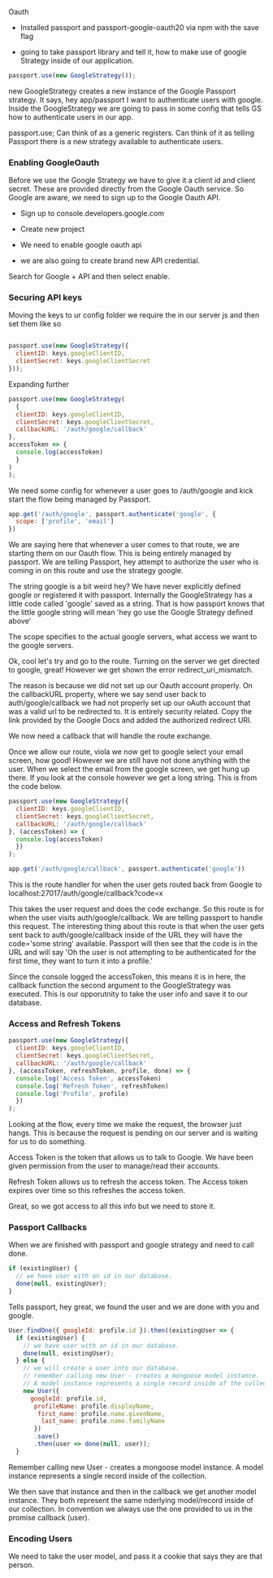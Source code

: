 Oauth

- Installed passport and passport-google-oauth20 via npm with the save flag

- going to take passport library and tell it, how to make use of google Strategy inside of our application.

```js
passport.use(new GoogleStrategy());

```
new GoogleStrategy creates a new instance of the Google Passport strategy. It says, hey app/passport I want to authenticate users with google. Inside the GoogleStrategy we are going to pass in some config that tells GS how to authenticate users in our app.

passport.use; Can think of as a generic registers. Can think of it as telling Passport there is a new strategy available to authenticate users.

### Enabling GoogleOauth

Before we use the Google Strategy we have to give it a client id and client secret. These are provided directly from the Google Oauth service. So Google are aware, we need to sign up to the Google Oauth API.

- Sign up to console.developers.google.com

- Create new project
- We need to enable google oauth api
- we are also going to create brand new API credential.

Search for Google + API and then select enable.

### Securing API keys

Moving the keys to ur config folder we require the in our server js and then set them like so

```js

passport.use(new GoogleStrategy({
  clientID: keys.googleClientID,
  clientSecret: keys.googleClientSecret
}));


```

Expanding further

```js
passport.use(new GoogleStrategy(
  {
  clientID: keys.googleClientID,
  clientSecret: keys.googleClientSecret,
  callbackURL: '/auth/google/callback'
},
accessToken => {
  console.log(accessToken)
  }
)
);


```

We need some config for whenever a user goes to /auth/google and kick start the flow being managed by Passport.

```js
app.get('/auth/google', passport.authenticate('google', {
  scope: ['profile', 'email']
})

```

We are saying here that whenever a user comes to that route, we are starting them on our Oauth flow. This is being entirely managed by passport. We are telling Passport, hey attempt to authorize the user who is coming in on this route and use the strategy google.

The string google is a bit weird hey? We have never explicitly defined google or registered it with passport. Internally the GoogleStrategy has a little code called 'google' saved as a string. That is how passport knows that the little google string will mean 'hey go use the Google Strategy defined above'

The scope specifies to the actual google servers, what access we want to the google servers.


Ok, cool let's try and go to the route. Turning on the server we get directed to google, great! However we get shown the error redirect_uri_mismatch.

The reason is because we did not set up our Oauth account properly. On the callbackURL property, where we say send user back to auth/google/callback we had not properly set up our oAuth account that was a valid url to be redirected to. It is entirely security related. Copy the link provided by the Google Docs and added the authorized redirect URI.

We now need a callback that will handle the route exchange.

Once we allow our route, viola we now get to google select your email screen, how good! However we are still have not done anything with the user. When we select the email from the google screen, we get hung up there. If you look at the console however we get a long string. This is from the code below.

```js
passport.use(new GoogleStrategy({
  clientID: keys.googleClientID,
  clientSecret: keys.googleClientSecret,
  callbackURL: '/auth/google/callback'
}, (accessToken) => {
  console.log(accessToken)
  })
);

```

```js
app.get('/auth/google/callback', passport.authenticate('google'))
```
This is the route handler for when the user gets routed back from Google to localhost:27017/auth/google/callback?code=x

This takes the user request and does the code exchange. So this route is for when the user visits auth/google/callback. We are telling passport to handle this request. The interesting thing about this route is that when the user gets sent back to auth/google/callback inside of the URL they will have the code='some string' available. Passport will then see that the code is in the URL and will say 'Oh the user is not attempting to be authenticated for the first time, they want to turn it into a profile.'


Since the console logged the accessToken, this means it is in here, the callback function the second argument to the GoogleStrategy was executed. This is our opporutnity to take the user info and save it to our database.

### Access and Refresh Tokens

```js
passport.use(new GoogleStrategy({
  clientID: keys.googleClientID,
  clientSecret: keys.googleClientSecret,
  callbackURL: '/auth/google/callback'
}, (accessToken, refreshToken, profile, done) => {
  console.log('Access Token', accessToken)
  console.log('Refresh Token', refreshToken)
  console.log('Profile', profile)
  })
);
```

Looking at the flow, every time we make the request, the browser just hangs. This is because the request is pending on our server and is waiting for us to do something.

Access Token is the token that allows us to talk to Google. We have been given permission from the user to manage/read their accounts.

Refresh Token allows us to refresh the access token. The Access token expires over time so this refreshes the access token.

Great, so we got access to all this info but we need to store it.



### Passport Callbacks

When we are finished with passport and google strategy and need to call done.

```js
if (existingUser) {
  // we have user with an id in our database.
  done(null, existingUser);
}
```
Tells passport, hey great, we found the user and we are done with you and google.

```js
User.findOne({ googleId: profile.id }).then((existingUser => {
  if (existingUser) {
    // we have user with an id in our database.
    done(null, existingUser);
  } else {
    // we will create a user into our database.
    // remember calling new User - creates a mongoose model instance.
    // A model instance represents a single record inside of the collection.
    new User({
      googleId: profile.id,
       profileName: profile.displayName,
        first_name: profile.name.givenName,
         last_name: profile.name.familyName
       })
       .save()
       .then(user => done(null, user));
  }
```

Remember calling new User - creates a mongoose model instance. A model instance represents a single record inside of the collection.

We then save that instance and then in the callback we get another model instance. They both represent the same nderlying model/record inside of our collection. In convention we always use the one provided to us in the promise callback (user).

### Encoding Users

We need to take the user model, and pass it a cookie that says they are that person. 
